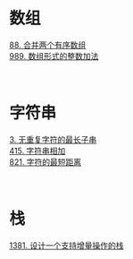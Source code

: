 # 数组

[88. 合并两个有序数组](https://github.com/S-T-D/my-blog/issues/18)  
[989. 数组形式的整数加法](https://github.com/S-T-D/my-blog/issues/14)  

&nbsp;

# 字符串 

[3. 无重复字符的最长子串](https://github.com/S-T-D/my-blog/issues/19)  
[415. 字符串相加](https://github.com/S-T-D/my-blog/issues/17)  
[821. 字符的最短距离](https://github.com/S-T-D/my-blog/issues/15)  



&nbsp;

# 栈

[1381. 设计一个支持增量操作的栈](https://github.com/S-T-D/my-blog/issues/16)

